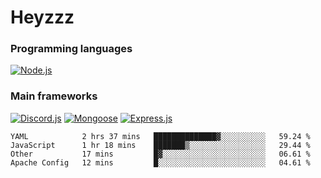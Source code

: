 # Heyzzz  

### Programming languages  

[![Node.js](https://img.shields.io/badge/-Node.js-262626?style=for-the-badge)](https://nodejs.org/ru)

### Main frameworks

[![Discord.js](https://img.shields.io/badge/-Discord.js-262626?style=for-the-badge)](https://www.npmjs.com/package/discord.js) [![Mongoose](https://img.shields.io/badge/-Mongoose-262626?style=for-the-badge)](https://www.npmjs.com/package/mongoose) [![Express.js](https://img.shields.io/badge/-Express.js-262626?style=for-the-badge)](https://www.npmjs.com/package/express)
<!--START_SECTION:waka-->
```text
YAML            2 hrs 37 mins   ██████████████▓░░░░░░░░░░   59.24 % 
JavaScript      1 hr 18 mins    ███████▒░░░░░░░░░░░░░░░░░   29.44 % 
Other           17 mins         █▓░░░░░░░░░░░░░░░░░░░░░░░   06.61 % 
Apache Config   12 mins         █░░░░░░░░░░░░░░░░░░░░░░░░   04.61 % 
```
<!--END_SECTION:waka-->
